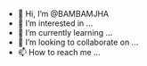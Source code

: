 - 👋 Hi, I’m @BAMBAMJHA
- 👀 I’m interested in ...
- 🌱 I’m currently learning ...
- 💞️ I’m looking to collaborate on ...
- 📫 How to reach me ...

<!---
BAMBAMJHA/BAMBAMJHA is a ✨ special ✨ repository because its `README.md` (this file) appears on your GitHub profile.
You can click the Preview link to take a look at your changes.
--->
